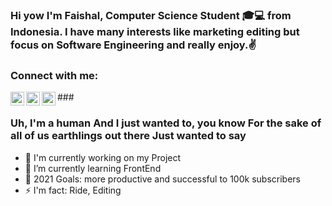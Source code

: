 ### Hi yow I'm Faishal, Computer Science Student 🎓💻 from Indonesia. I have many interests like marketing editing but focus on Software Engineering and really enjoy.✌

### Connect with me:

###<a href="https://www.linkedin.com/in/isalzufari"><img align="left" alt="Sinatrio | Linkedin" width="22px" src="https://cdn.jsdelivr.net/npm/simple-icons@v4/icons/linkedin.svg"></a>
<a href="https://twitter.com/isalzufari"><img align="left" alt="Sinatrio | Twitter" width="22px" src="https://cdn.jsdelivr.net/npm/simple-icons@v4/icons/twitter.svg"></a>
<a href="https://www.instagram.com/isalzufari"><img align="left" alt="Sinatrio | Instagram" width="22px" src="https://cdn.jsdelivr.net/npm/simple-icons@v4/icons/instagram.svg"></a>

### Uh, I'm a human And I just wanted to, you know For the sake of all of us earthlings out there Just wanted to say
- 🏢 I'm currently working on my Project
- 🌱 I’m currently learning FrontEnd
- 🎯 2021 Goals: more productive and successful to 100k subscribers
- ⚡ I'm fact: Ride, Editing
